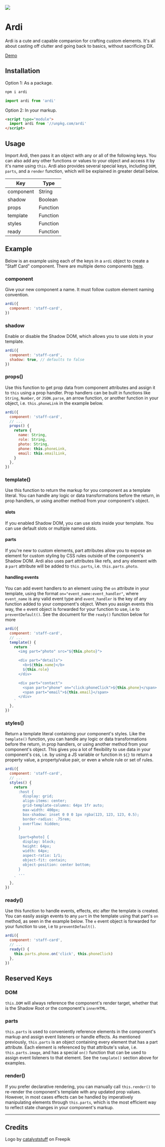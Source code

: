 ![](https://raw.githubusercontent.com/jameslovallo/ardi/master/logo.png)
# Ardi
Ardi is a cute and capable companion for crafting custom elements. It's all about casting off clutter and going back to basics, without sacrificing DX.

[Demo](https://codepen.io/jameslovallo/pen/xxWzjeb)

## Installation
Option 1: As a package.
```sh
npm i ardi
```
```js
import ardi from 'ardi'
```

Option 2: In your markup.
```html
<script type="module">
  import ardi from '//unpkg.com/ardi'
</script>
```
## Usage
Import Ardi, then pass it an object with any or all of the following keys. You can also add any other functions or values to your object and access it by it's name using `this`. Ardi also provides several special keys, including `DOM`, `parts`, and a `render` function, which will be explained in greater detail below.

| Key       | Type     |
| --------- | -------- |
| component | String   |
| shadow    | Boolean  |
| props     | Function |
| template  | Function |
| styles    | Function |
| ready     | Function |

## Example
Below is an example using each of the keys in a `ardi` object to create a "Staff Card" component. There are multiple demo components [here](https://codepen.io/jameslovallo/pen/xxWzjeb).

### component
Give your new component a name. It must follow custom element naming convention.
```js
ardi({
  component: 'staff-card',
})
```

### shadow
Enable or disable the Shadow DOM, which allows you to use slots in your template.
```js
ardi({
  component: 'staff-card',
  shadow: true, // defaults to false
})
```

### props()
Use this function to get prop data from component attributes and assign it to `this` using a prop handler. Prop handlers can be built in functions like `String`, `Number`, or `JSON.parse`, an arrow function, or another function in your object, i.e. `this.phoneLink` in the example below.
```js
ardi({
  component: 'staff-card',
  // ...
  props() {
    return {
      name: String,
      role: String,
      photo: String,
      phone: this.phoneLink,
      email: this.emailLink,
    }
  },
})
```

### template()
Use this function to return the markup for you component as a template literal. You can handle any logic or data transformations before the return, in prop handlers, or using another method from your component's object.
#### slots
If you enabled Shadow DOM, you can use slots inside your template. You can use default slots or multiple named slots.
#### parts
If you're new to custom elements, part attributes allow you to expose an element for custom styling by CSS rules outside of the component's Shadow DOM. Ardi also uses part attributes like refs, and any element with a `part` attribute will be added to `this.parts`, i.e. `this.parts.photo`.
#### handling events
You can add event handlers to an element using the  `on` attribute in your template, using the format `on="event_name:event_handler"`, where `event_name` is any valid event type and `event_handler` is the key of any function added to your component's object. When you assign events this way, the `e` event object is forwarded for your function to use, i.e to `preventDefault()`. See the document for the `ready()` function below for more

```js
ardi({
  component: 'staff-card',
  // ...
  template() {
    return `
      <img part="photo" src="${this.photo}">

      <div part="details">
        <b>${this.name}</b>
        ${this.role}
      </div>

      <div part="contact">
        <span part="phone" on="click:phoneClick">${this.phone}</span>
        <span part="email">${this.email}</span>
      </div>
    `
  },
})
```

### styles()
Return a template literal containing your component's styles. Like the `template()` function, you can handle any logic or data transformations before the return, in prop handlers, or using another method from your component's object. This gives you a lot of flexibility to use data in your component's css, i.e. by using a JS variable or function in `${}` to return a property value, a property/value pair, or even a whole rule or set of rules.
```js
ardi({
  component: 'staff-card',
  // ...
  styles() {
    return `
      :host {
        display: grid;
        align-items: center;
        grid-template-columns: 64px 1fr auto;
        max-width: 400px;
        box-shadow: inset 0 0 0 1px rgba(123, 123, 123, 0.5);
        border-radius: .75rem;
        overflow: hidden;
      }

      [part=photo] {
        display: block;
        height: 64px;
        width: 64px;
        aspect-ratio: 1/1;
        object-fit: contain;
        object-position: center bottom;
      }
      ...
    `
  },
})
```

### ready()
Use this function to handle events, effects, etc after the template is created. You can easily assign events to any `part` in the template using that part's `on` method, as seen in the example below. The `e` event object is forwarded for your function to use, i.e to `preventDefault()`.

```js
ardi({
  component: 'staff-card',
  // ...
  ready() {
    this.parts.phone.on('click', this.phoneClick)
  },
})
```

## Reserved Keys
### DOM
`this.DOM` will always reference the component's render target, whether that is the Shadow Root or the component's `innerHTML`. 
### parts
`this.parts` is used to conveniently reference elements in the component's markup and assign event listeners or handle effects. As mentioned previously, `this.parts` is an object containing every element that has a part attribute. Each element is referenced by that attribute's value, i.e. `this.parts.image`, and has a special `on()` function that can be used to assign event listeners to that element. See the `template()` section above for examples.
### render()
If you prefer declarative rendering, you can manually call `this.render()` to re-render the component's template with any updated prop values. However, in most cases effects can be handled by imperatively manipulating elements through `this.parts`, which is the most efficient way to reflect state changes in your component's markup.

---

## Credits
Logo by [catalyststuff](https://www.freepik.com/free-vector/cute-monkey-astronaut-floating-cartoon-vector-icon-illustration-animal-technology-icon-concept-isolated-premium-vector-flat-cartoon-style_17121208.htm#query=monkey&position=45&from_view=author) on Freepik

